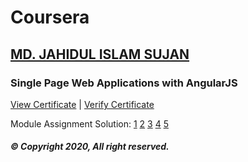 # Coursera

## [MD. JAHIDUL ISLAM SUJAN](https://jahidofficial.github.io)

### Single Page Web Applications with AngularJS

[View Certificate](https://jahidofficial.github.io/MyCourses/Certificates/8V4JVQ2XQZEG.jpg) | [Verify Certificate](https://www.coursera.org/verify/8V4JVQ2XQZEG)

Module Assignment Solution:  [1](https://jahidofficial.github.io/MyCourses/Coursera/single-page-web-applications-with-angularjs/module1-solution/) [2](https://jahidofficial.github.io/MyCourses/Coursera/single-page-web-applications-with-angularjs/module2-solution/) [3](https://jahidofficial.github.io/MyCourses/Coursera/single-page-web-applications-with-angularjs/module3-solution/) [4](https://jahidofficial.github.io/MyCourses/Coursera/single-page-web-applications-with-angularjs/module4-solution/) [5](https://jahidofficial.github.io/MyCourses/Coursera/single-page-web-applications-with-angularjs/module5-solution/)


##### &copy; Copyright 2020, All right reserved.